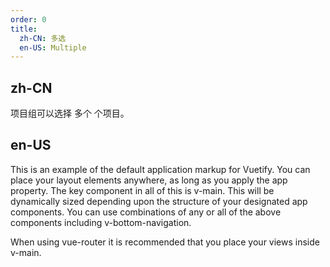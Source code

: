 ```yaml
---
order: 0
title:
  zh-CN: 多选
  en-US: Multiple
---
```


## zh-CN

项目组可以选择 多个 个项目。

## en-US

This is an example of the default application markup for Vuetify. You can place your layout elements anywhere, as long as you apply the app property. The key component in all of this is v-main. This will be dynamically sized depending upon the structure of your designated app components. You can use combinations of any or all of the above components including v-bottom-navigation.

When using vue-router it is recommended that you place your views inside v-main.
